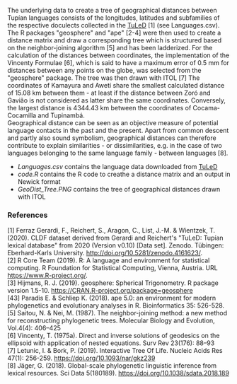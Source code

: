 The underlying data to create a tree of geographical distances between Tupían languages consists of the longitudes, latitudes and subfamilies of the respective doculects collected in the [TuLeD](http://tuled.org) [1] (see Languages.csv). The R packages "geosphere" and "ape" [2-4] were then used to create a distance matrix and draw a corresponding tree which is structured based on the neighbor-joining algorithm [5] and has been ladderized. For the calculation of the distances between coordinates, the implementation of the Vincenty Formulae [6], which is said to have a maximum error of 0.5 mm for distances between any points on the globe, was selected from the "geosphere" package. The tree was then drawn with ITOL [7] 
The coordinates of Kamayura and Awetí share the smallest calculated distance of 15.08 km between them - at least if the distance between Zoró and Gavião is not considered as latter share the same coordinates. Conversely, the largest distance is 4344.43 km between the coordinates of Cocama-Cocamilla and Tupinambá.  
Geographical distance can be seen as an objective measure of potential language contacts in the past and the present. Apart from common descent and partly also sound symbolism, geographical distances can therefore contribute to explain similarities - or dissimilarities, e.g. in the case of two languages belonging to the same language family - between languages [8].

* _Languages.csv_ contains the language data downloaded from [TuLeD](http://tuled.org)
* _code.R_ contains the R code to creathe a distance matrix and an output in Newick format
* _GeoDist_Tree.PNG_ contains the tree of geographical distances drawn with ITOL

### References  
[1] Ferraz Gerardi, F., Reichert, S., Aragon, C., List, J.-M. & Wientzek, T. (2020). CLDF dataset derived from Gerardi and Reichert's "TuLeD: Tupían lexical database" from 2020 (Version v0.10) [Data set]. Zenodo. Tübingen: Eberhard-Karls University. http://doi.org/10.5281/zenodo.4161623/.  
[2] R Core Team (2019). R: A language and environment for statistical computing. R Foundation for Statistical Computing, Vienna,
  Austria. URL https://www.R-project.org/.  
[3] Hijmans, R. J. (2019). geosphere: Spherical Trigonometry. R package version 1.5-10. https://CRAN.R-project.org/package=geosphere  
[43] Paradis E. & Schliep K. (2018). ape 5.0: an environment for modern phylogenetics and evolutionary analyses in R. Bioinformatics 35:
  526-528.  
[5] Saitou, N. & Nei, M. (1987). The neighbor-joining method: a new method for reconstructing phylogenetic trees. Molecular Biology and Evolution, Vol.4(4): 406–425  
[6] Vincenty, T. (1975a). Direct and inverse solutions of geodesics on the ellipsoid with application of nested equations. Surv Rev 23(176): 88–93  
[7] Letunic, I. & Bork, P. (2019). Interactive Tree Of Life. Nucleic Acids Res 47(1): 256-259. https://doi.org/10.1093/nar/gkz239  
[8] Jäger, G. (2018). Global-scale phylogenetic linguistic inference from lexical resources. Sci Data 5(180189). https://doi.org/10.1038/sdata.2018.189

